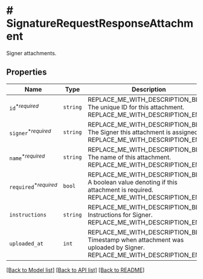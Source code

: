 # # SignatureRequestResponseAttachment

Signer attachments.

## Properties

Name | Type | Description | Notes
------------ | ------------- | ------------- | -------------
| `id`<sup>*_required_</sup> | ```string``` | REPLACE_ME_WITH_DESCRIPTION_BEGIN The unique ID for this attachment. REPLACE_ME_WITH_DESCRIPTION_END |  |
| `signer`<sup>*_required_</sup> | ```string``` | REPLACE_ME_WITH_DESCRIPTION_BEGIN The Signer this attachment is assigned to. REPLACE_ME_WITH_DESCRIPTION_END |  |
| `name`<sup>*_required_</sup> | ```string``` | REPLACE_ME_WITH_DESCRIPTION_BEGIN The name of this attachment. REPLACE_ME_WITH_DESCRIPTION_END |  |
| `required`<sup>*_required_</sup> | ```bool``` | REPLACE_ME_WITH_DESCRIPTION_BEGIN A boolean value denoting if this attachment is required. REPLACE_ME_WITH_DESCRIPTION_END |  |
| `instructions` | ```string``` | REPLACE_ME_WITH_DESCRIPTION_BEGIN Instructions for Signer. REPLACE_ME_WITH_DESCRIPTION_END |  |
| `uploaded_at` | ```int``` | REPLACE_ME_WITH_DESCRIPTION_BEGIN Timestamp when attachment was uploaded by Signer. REPLACE_ME_WITH_DESCRIPTION_END |  |

[[Back to Model list]](../../README.md#models) [[Back to API list]](../../README.md#endpoints) [[Back to README]](../../README.md)
